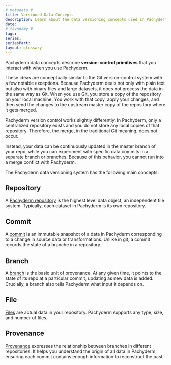 ```yaml
---
# metadata # 
title: Versioned Data Concepts
description: Learn about the data versioning concepts used in Pachyderm. 
date: 
# taxonomy #
tags: 
series:
seriesPart:
layout: glossary
--- 
```


Pachyderm data concepts describe **version-control primitives** that
you interact with when you use Pachyderm.

These ideas are conceptually similar to the Git version-control
system with a few notable exceptions. Because Pachyderm
deals not only with plain text but also with binary files and
large datasets, it does not process the data in the same way as Git.
When you use Git, you store a copy of the repository on your
local machine. You work with that copy, apply your changes, and
then send the changes to the upstream master copy of the repository
where it gets merged.

Pachyderm version control works slightly differently. In Pachyderm,
only a centralized repository exists and you do not store any local copies
of that repository. Therefore, the merge, in the traditional Git meaning,
does not occur.

Instead, your data can be continuously updated in the master branch of
your repo, while you can experiment with specific data commits in a
separate branch or branches. Because of this behavior, you cannot
run into a merge conflict with Pachyderm.

The Pachyderm data versioning system has the following main concepts:

## **Repository**
A [Pachyderm repository](./repo/) is the highest level data object,
an independent file system. Typically, each dataset in
Pachyderm is its own repository. 

## **Commit**
A [commit](./commit/) is an immutable snapshot of a data in Pachyderm corresponding to a change in source data or transformations. Unlike in git, a commit records the state of a branche in a repository.

## **Branch**
A [branch](./branch/) is the basic unit of provenance. At any given time, it points
to the state of its repo at a particular commit, updating as new data
is added. Crucially, a branch also tells Pachyderm what input it depends on.

## **File**
[Files](./file/) are actual data in your repository. Pachyderm
supports any type, size, and number of files.

## **Provenance**
[Provenance](./provenance/) expresses the relationship between branches in different
repositories. It helps you understand the origin of all data in Pachyderm,
ensuring each commit contains enough information to reconstruct the past.

